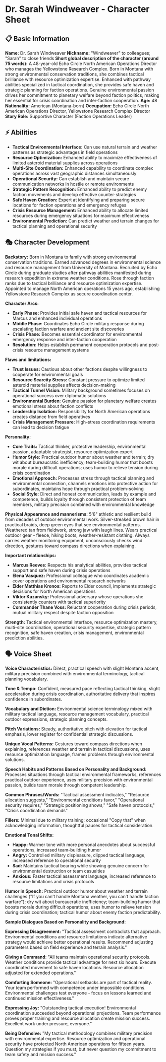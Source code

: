 # Dr. Sarah Windweaver - Character Sheet

## 📋 Basic Information
**Name:** Dr. Sarah Windweaver
**Nickname:** "Windweaver" to colleagues; "Sarah" to close friends
**Short global description of the character (around 75 words):** A 48-year-old Echo Circle North American Operations Director who manages the Yellowstone Research Complex. Born in Montana with strong environmental conservation traditions, she combines tactical brilliance with resource optimization expertise. Enhanced with pathway abilities specialized in tactical coordination, she provides safe haven and strategic planning for faction operations. Genuine environmental passion drives her commitment to planetary welfare beyond faction politics, making her essential for crisis coordination and inter-faction cooperation.
**Age:** 48
**Nationality:** American (Montana-born)
**Occupation:** Echo Circle North American Operations Director, Yellowstone Research Complex Director
**Story Role:** Supportive Character (Faction Operations Leader)

## ⚡ Abilities
- **Tactical Environmental Interface:** Can use natural terrain and weather patterns as strategic advantages in field operations
- **Resource Optimization:** Enhanced ability to maximize effectiveness of limited asteroid material supplies across operations
- **Multi-Site Coordination:** Enhanced capability to coordinate complex operations across vast geographic distances simultaneously
- **Operational Security:** Can establish and maintain secure communication networks in hostile or remote environments
- **Strategic Pattern Recognition:** Enhanced ability to predict enemy faction movements and develop effective counter-strategies
- **Safe Haven Creation:** Expert at identifying and preparing secure locations for faction operations and emergency refuges
- **Crisis Resource Management:** Enhanced ability to allocate limited resources during emergency situations for maximum effectiveness
- **Environmental Prediction:** Can predict weather and terrain changes for tactical planning and operational security

## 🎭 Character Development
**Backstory:** Born in Montana to family with strong environmental conservation traditions. Earned advanced degrees in environmental science and resource management from University of Montana. Recruited by Echo Circle during graduate studies after pathway abilities manifested during research expedition in extreme weather conditions. Rose through faction ranks due to tactical brilliance and resource optimization expertise. Appointed to manage North American operations 15 years ago, establishing Yellowstone Research Complex as secure coordination center.

**Character Arcs:**
- **Early Phase:** Provides initial safe haven and tactical resources for Marcus and enhanced individual operations
- **Middle Phase:** Coordinates Echo Circle military response during escalating faction warfare and ancient site discoveries
- **Crisis Phase:** Becomes essential coordinator for environmental emergency response and inter-faction cooperation
- **Resolution:** Helps establish permanent cooperation protocols and post-crisis resource management systems

**Flaws and limitations:**
- **Trust Issues:** Cautious about other factions despite willingness to cooperate for environmental goals
- **Resource Scarcity Stress:** Constant pressure to optimize limited asteroid material supplies affects decision-making
- **Tactical Tunnel Vision:** Military background sometimes focuses on operational success over diplomatic solutions
- **Environmental Burden:** Genuine passion for planetary welfare creates emotional stress about faction conflicts
- **Leadership Isolation:** Responsibility for North American operations creates distance from field operatives
- **Crisis Management Pressure:** High-stress coordination requirements can lead to decision fatigue

**Personality:**
- **Core Traits:** Tactical thinker, protective leadership, environmental passion, adaptable strategist, resource optimization expert
- **Humor Style:** Practical outdoor humor about weather and terrain; dry wit about bureaucratic inefficiency; team-building humor that boosts morale during difficult operations; uses humor to relieve tension during crisis coordination
- **Emotional Approach:** Processes stress through tactical planning and environmental connection, channels emotions into protective action for subordinates, maintains hope through practical problem-solving
- **Social Style:** Direct and honest communication, leads by example and competence, builds loyalty through consistent protection of team members, military precision combined with environmental knowledge

**Physical Appearance and mannerisms:** 5'8" athletic and resilient build from decades of outdoor environmental work. Silver-streaked brown hair in practical braids, deep green eyes that see environmental patterns. Weathered tan from fieldwork, strong jaw with laugh lines. Wears practical outdoor gear - fleece, hiking boots, weather-resistant clothing. Always carries weather monitoring equipment, unconsciously checks wind direction, gestures toward compass directions when explaining.

**Important relationships:**
- **Marcus Reeves:** Respects his analytical abilities, provides tactical support and safe haven during crisis operations
- **Elena Vasquez:** Professional colleague who coordinates academic cover operations and environmental research networks
- **Elder Matthias Kronos:** Reports to Elder council, implements strategic decisions for North American operations
- **Viktor Kazansky:** Professional adversary whose operations she consistently counters with tactical superiority
- **Commander Thane Voss:** Reluctant cooperation during crisis periods, mutual military respect despite faction opposition

**Strength:** Tactical environmental interface, resource optimization mastery, multi-site coordination, operational security expertise, strategic pattern recognition, safe haven creation, crisis management, environmental prediction abilities.

## 🗣️ Voice Sheet
**Voice Characteristics:** Direct, practical speech with slight Montana accent, military precision combined with environmental terminology, tactical planning vocabulary.

**Tone & Tempo:** Confident, measured pace reflecting tactical thinking, slight acceleration during crisis coordination, authoritative delivery that inspires confidence in subordinates.

**Vocabulary and Diction:** Environmental science terminology mixed with military tactical language, resource management vocabulary, practical outdoor expressions, strategic planning concepts.

**Pitch Variations:** Steady, authoritative pitch with elevation for tactical emphasis, lower register for confidential strategic discussions.

**Unique Vocal Patterns:** Gestures toward compass directions when explaining, references weather and terrain in tactical discussions, uses resource optimization language, frames problems through environmental solutions.

**Speech Habits and Patterns Based on Personality and Background:** Processes situations through tactical environmental frameworks, references practical outdoor experience, uses military precision with environmental passion, builds team morale through competent leadership.

**Common Phrases/Words:** "Tactical assessment indicates," "Resource allocation suggests," "Environmental conditions favor," "Operational security requires," "Strategic positioning shows," "Safe haven protocols," "Crisis coordination demands"

**Fillers:** Minimal due to military training; occasional "Copy that" when acknowledging information, thoughtful pauses for tactical consideration.

**Emotional Tonal Shifts:**
- **Happy:** Warmer tone with more personal anecdotes about successful operations, increased team-building humor
- **Angry:** Controlled military displeasure, clipped tactical language, increased reference to operational security
- **Sad:** Maintains tactical bearing while showing genuine concern for environmental destruction or team casualties
- **Anxious:** Faster tactical assessment language, increased reference to resource limitations and crisis protocols

**Humor in Speech:** Practical outdoor humor about weather and terrain challenges ("If you can't handle Montana weather, you can't handle faction warfare"); dry wit about bureaucratic inefficiency; team-building humor that boosts morale during difficult operations; uses humor to relieve tension during crisis coordination; tactical humor about enemy faction predictability.

**Sample Dialogues Based on Personality and Background:**

**Expressing Disagreement:** "Tactical assessment contradicts that approach. Environmental conditions and resource limitations indicate alternative strategy would achieve better operational results. Recommend adjusting parameters based on field experience and terrain analysis."

**Giving a Command:** "All teams maintain operational security protocols. Weather conditions provide tactical advantage for next six hours. Execute coordinated movement to safe haven locations. Resource allocation adjusted for extended operations."

**Comforting Someone:** "Operational setbacks are part of tactical reality. Your team performed with competence under impossible conditions. Environmental challenges test everyone - focus on lessons learned and continued mission effectiveness."

**Expressing Joy:** "Outstanding tactical execution! Environmental coordination succeeded beyond operational projections. Team performance proves proper training and resource allocation create mission success. Excellent work under pressure, everyone."

**Being Defensive:** "My tactical methodology combines military precision with environmental expertise. Resource optimization and operational security have protected North American operations for fifteen years. Question my strategies if you must, but never question my commitment to team safety and mission success."